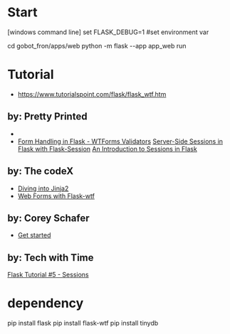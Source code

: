 # Start

[windows command line]
set FLASK_DEBUG=1      #set environment var

cd gobot_fron/apps/web
python -m flask --app app_web run


# Tutorial

* https://www.tutorialspoint.com/flask/flask_wtf.htm

## by:  Pretty Printed
* 
* [Form Handling in Flask - WTForms Validators](https://www.youtube.com/watch?v=F9vTlDzn7ac)
[Server-Side Sessions in Flask with Flask-Session](https://www.youtube.com/watch?v=lvKjQhQ8Fwk)
[An Introduction to Sessions in Flask](https://www.youtube.com/watch?v=WsoL4MIhJbg)

## by: The codeX
* [Diving into Jinja2](https://www.youtube.com/watch?v=xh3mFxbnc4o&list=PLB5jA40tNf3vX6Ue_ud64DDRVSryHHr1h&index=4)
* [Web Forms with Flask-wtf](https://www.youtube.com/watch?v=-O9NMdvWmE8)
## by: Corey Schafer
*  [Get started](https://www.youtube.com/watch?v=MwZwr5Tvyxo&list=PL-osiE80TeTs4UjLw5MM6OjgkjFeUxCYH&index=1)

## by:  Tech with Time
[Flask Tutorial #5 - Sessions](https://www.youtube.com/watch?v=iIhAfX4iek0)




# dependency
pip install flask
pip install flask-wtf
pip install tinydb

